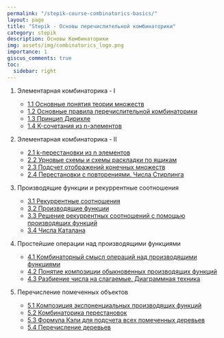 ```yaml
---
permalink: "/stepik-course-combinatorics-basics/"
layout: page
title: "Stepik - Основы перечислительной комбинаторики"
category: stepik
description: Основы Комбинаторики
img: assets/img/combinatorics_logo.png
importance: 1
giscus_comments: true
toc:
  sidebar: right
---
```


1. Элементарная комбинаторика - I

   - [1.1 Основные понятия теории множеств](/stepik-basics-of-combinatorics/module_1_1-Basic-concepts-of-set-theory)
   - [1.2 Основные правила перечислительной комбинаторики](/stepik-basics-of-combinatorics/module_1_2-Basic-rules-of-enumerative-combinatorics)
   - [1.3 Принцип Дирихле](/stepik-basics-of-combinatorics/module_1_3-Dirichlet-principle)
   - [1.4 K-сочетания из n-элементов](/stepik-basics-of-combinatorics/module_1_4-K-combinations-of-n-elements)

2. Элементарная комбинаторика - II
   - [2.1 k-перестановки из n элементов](/stepik-course-combinatorics-basics/)
   - [2.2 Урновые схемы и схемы раскладки по ящикам](/stepik-course-combinatorics-basics/)
   - [2.3 Подсчет отображений конечных множеств](/stepik-course-combinatorics-basics/)
   - [2.4 Перестановки с повторениями. Числа Стирлинга](/stepik-course-combinatorics-basics/)
3. Производящие функции и рекуррентные соотношения
   - [3.1 Рекуррентные соотношения](/stepik-course-combinatorics-basics/)
   - [3.2 Производящие функции](/stepik-course-combinatorics-basics/)
   - [3.3 Решение рекуррентных соотношений с помощью производящих функций](/stepik-course-combinatorics-basics/)
   - [3.4 Числа Каталана](/stepik-course-combinatorics-basics/)
4. Простейшие операции над производящими функциями
   - [4.1 Комбинаторный смысл операций над производящими функциями](/neuro-networks-and-text-treatment/module_4_3-workshop-generating-names-and-slogans-using-RNN/step_2)
   - [4.2 Понятие композиции обыкновенных производящих функций](/)
   - [4.3 Разбиение числа на слагаемые. Диаграммная техника](https://colab.research.google.com/drive/1jEAxhmzkxrGE9K4TSgL7-0D9JYP5pVeJ?usp=sharing)
5. Перечисление помеченных объектов
   - [5.1 Композиция экспоненциальных производящих функций](/neuro-networks-and-text-treatment/module_4_3-workshop-generating-names-and-slogans-using-RNN/step_2)
   - [5.2 Комбинаторика перестановок](/)
   - [5.3 Формула Кэли для подсчета всех помеченных деревьев](https://colab.research.google.com/drive/1jEAxhmzkxrGE9K4TSgL7-0D9JYP5pVeJ?usp=sharing)
   - [5.4 Перечисление деревьев](https://colab.research.google.com/drive/1jEAxhmzkxrGE9K4TSgL7-0D9JYP5pVeJ?usp=sharing)
